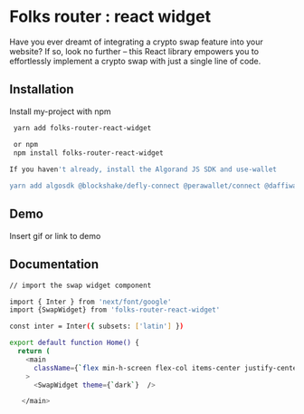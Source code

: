 # Folks router : react widget

Have you ever dreamt of integrating a crypto swap feature into your website? If so, look no further – this React library empowers you to effortlessly implement a crypto swap with just a single line of code.


## Installation

Install my-project with npm

```bash
 yarn add folks-router-react-widget

 or npm
 npm install folks-router-react-widget
 
If you haven't already, install the Algorand JS SDK and use-wallet

yarn add algosdk @blockshake/defly-connect @perawallet/connect @daffiwallet/connect  @txnlab/use-wallet

```
    
## Demo

Insert gif or link to demo


## Documentation


``` bash
// import the swap widget component

import { Inter } from 'next/font/google'
import {SwapWidget} from 'folks-router-react-widget'

const inter = Inter({ subsets: ['latin'] })

export default function Home() {
  return (
    <main
      className={`flex min-h-screen flex-col items-center justify-center  ${inter.className}`}
    >
      <SwapWidget theme={`dark`}  />

   </main>
 


```
